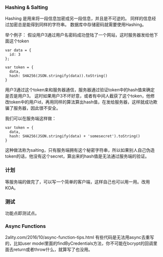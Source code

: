 ### Hashing & Salting

Hashing 是用来将一段信息加密成另一段信息，并且是不可逆的。 同样的信息经过加密总是能得到同样的字符串。 数据库中存储密码就需要使用Hashing。

举个例子：
假设用户3通过用户名密码成功登陆了一个网站，这时服务器发给他下面这个token

```
var data = {
  id: 3
};

var token = {
  data,
  hash: SHA256(JSON.stringify(data)).toString()
}
```
用户3通过这个token来和服务器通信，服务器通过验证token中的hash值来确定是否是用户3。 这时如果用户3不坏好意，或者有中间人截获了这个token，他修改token中的用户id，再用同样的算法算出hash值，在发给服务器，这样就成功欺骗了服务器，因此很不安全。

我们可以在服务端这样做：
```
var token = {
  data,
  hash: SHA256(JSON.stringify(data) + 'somesecret').toString()
}
```
这种做法称为salting，只有服务端拥有这个秘密字符串，所以如果别人自己伪造token的话，他没有这个secret，算出来的hash值是无法通过服务端的验证。

### 计划
等服务端的做完了，可以写一个简单的客户端，这样自己也可以用一用。改用KOA。

### 测试
功能点即测试点。


### Async Functions
2ality.com/2016/10/async-function-tips.html
有些代码是无法用async去重写的，比如user model里面的findByCredentials方法，你不可能在bcrypt的回调里面去return或者throw什么，就算写了也没用。